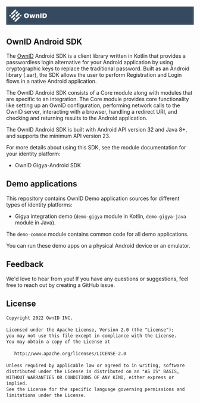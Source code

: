 ![logo](docs/logo.svg)

## OwnID Android SDK

The [OwnID](https://ownid.com/) Android SDK is a client library written in Kotlin that provides a passwordless login alternative for your Android application by using cryptographic keys to replace the traditional password. Built as an Android library (.aar), the SDK allows the user to perform Registration and Login flows in a native Android application.

The OwnID Android SDK consists of a Core module along with modules that are specific to an integration. The Core module provides core functionality like setting up an OwnID configuration, performing network calls to the OwnID server, interacting with a browser, handling a redirect URI, and checking and returning results to the Android application.

The OwnID Android SDK is built with Android API version 32 and Java 8+, and supports the minimum API version 23.

For more details about using this SDK, see the module documentation for your identity platform:

- OwnID Gigya-Android SDK

## Demo applications

This repository contains OwnID Demo application sources for different types of identity platforms:
 - Gigya integration demo (`demo-gigya` module in Kotlin, `demo-gigya-java` module in Java).

The `demo-common` module contains common code for all demo applications.

You can run these demo apps on a physical Android device or an emulator.

## Feedback
We'd love to hear from you! If you have any questions or suggestions, feel free to reach out by creating a GitHub issue.

## License

```
Copyright 2022 OwnID INC.

Licensed under the Apache License, Version 2.0 (the "License");
you may not use this file except in compliance with the License.
You may obtain a copy of the License at

   http://www.apache.org/licenses/LICENSE-2.0

Unless required by applicable law or agreed to in writing, software
distributed under the License is distributed on an "AS IS" BASIS,
WITHOUT WARRANTIES OR CONDITIONS OF ANY KIND, either express or implied.
See the License for the specific language governing permissions and
limitations under the License.
```